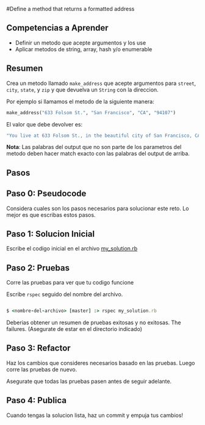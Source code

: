 #Define a method that returns a formatted address

## Competencias a Aprender
- Definir un metodo que acepte argumentos y los use
- Aplicar metodos de string, array, hash y/o enumerable


## Resumen
Crea un metodo llamado `make_address` que acepte argumentos para `street`, `city`, `state`, y `zip` y que devuelva un `String` con la direccion.

Por ejemplo si llamamos el metodo de la siguiente manera:

```ruby
make_address("633 Folsom St.", "San Francisco", "CA", "94107")
```

El valor que debe devolver es:

```ruby
"You live at 633 Folsom St., in the beautiful city of San Francisco, CA. Your zip is 94107."
```

**Nota**: Las palabras del output que no son parte de los parametros del metodo deben hacer match exacto con las palabras del output de arriba.


## Pasos

## Paso 0: Pseudocode
Considera cuales son los pasos necesarios para solucionar este reto. Lo mejor es que escribas estos pasos.

## Paso 1: Solucion Inicial
Escribe el codigo inicial en el archivo [my_solution.rb](my_solution.rb)

## Paso 2: Pruebas
Corre las pruebas para ver que tu codigo funcione

Escribe `rspec` seguido del nombre del archivo.

```ruby

$ <nombre-del-archivo> [master] :> rspec my_solution.rb

```

Deberias obtener un resumen de pruebas exitosas y no exitosas. The failures. (Asegurate de estar en el directorio indicado)

## Paso 3: Refactor
Haz los cambios que consideres necesarios basado en las pruebas. Luego corre las pruebas de nuevo.

Asegurate que todas las pruebas pasen antes de seguir adelante.

## Paso 4: Publica
Cuando tengas la solucion lista, haz un commit y empuja tus cambios!
